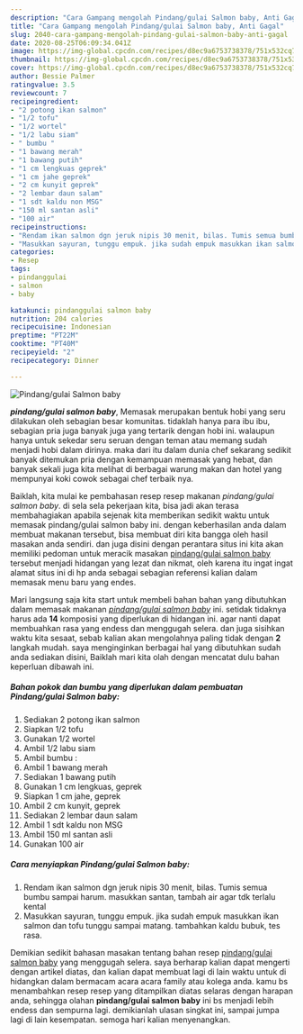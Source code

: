 ```yaml
---
description: "Cara Gampang mengolah Pindang/gulai Salmon baby, Anti Gagal"
title: "Cara Gampang mengolah Pindang/gulai Salmon baby, Anti Gagal"
slug: 2040-cara-gampang-mengolah-pindang-gulai-salmon-baby-anti-gagal
date: 2020-08-25T06:09:34.041Z
image: https://img-global.cpcdn.com/recipes/d8ec9a6753738378/751x532cq70/pindanggulai-salmon-baby-foto-resep-utama.jpg
thumbnail: https://img-global.cpcdn.com/recipes/d8ec9a6753738378/751x532cq70/pindanggulai-salmon-baby-foto-resep-utama.jpg
cover: https://img-global.cpcdn.com/recipes/d8ec9a6753738378/751x532cq70/pindanggulai-salmon-baby-foto-resep-utama.jpg
author: Bessie Palmer
ratingvalue: 3.5
reviewcount: 7
recipeingredient:
- "2 potong ikan salmon"
- "1/2 tofu"
- "1/2 wortel"
- "1/2 labu siam"
- " bumbu "
- "1 bawang merah"
- "1 bawang putih"
- "1 cm lengkuas geprek"
- "1 cm jahe geprek"
- "2 cm kunyit geprek"
- "2 lembar daun salam"
- "1 sdt kaldu non MSG"
- "150 ml santan asli"
- "100 air"
recipeinstructions:
- "Rendam ikan salmon dgn jeruk nipis 30 menit, bilas. Tumis semua bumbu sampai harum. masukkan santan, tambah air agar tdk terlalu kental"
- "Masukkan sayuran, tunggu empuk. jika sudah empuk masukkan ikan salmon dan tofu tunggu sampai matang. tambahkan kaldu bubuk, tes rasa."
categories:
- Resep
tags:
- pindanggulai
- salmon
- baby

katakunci: pindanggulai salmon baby 
nutrition: 204 calories
recipecuisine: Indonesian
preptime: "PT22M"
cooktime: "PT40M"
recipeyield: "2"
recipecategory: Dinner

---
```



![Pindang/gulai Salmon baby](https://img-global.cpcdn.com/recipes/d8ec9a6753738378/751x532cq70/pindanggulai-salmon-baby-foto-resep-utama.jpg)

<b><i>pindang/gulai salmon baby</i></b>, Memasak merupakan bentuk hobi yang seru dilakukan oleh sebagian besar komunitas. tidaklah hanya para ibu ibu, sebagian pria juga banyak juga yang tertarik dengan hobi ini. walaupun hanya untuk sekedar seru seruan dengan teman atau memang sudah menjadi hobi dalam dirinya. maka dari itu dalam dunia chef sekarang sedikit banyak ditemukan pria dengan kemampuan memasak yang hebat, dan banyak sekali juga kita melihat di berbagai warung makan dan hotel yang mempunyai koki cowok sebagai chef terbaik nya.

Baiklah, kita mulai ke pembahasan resep resep makanan <i>pindang/gulai salmon baby</i>. di sela sela pekerjaan kita, bisa jadi akan terasa membahagiakan apabila sejenak kita memberikan sedikit waktu untuk memasak pindang/gulai salmon baby ini. dengan keberhasilan anda dalam membuat makanan tersebut, bisa membuat diri kita bangga oleh hasil masakan anda sendiri. dan juga disini dengan perantara situs ini kita akan memiliki pedoman untuk meracik masakan <u>pindang/gulai salmon baby</u> tersebut menjadi hidangan yang lezat dan nikmat, oleh karena itu ingat ingat alamat situs ini di hp anda sebagai sebagian referensi kalian dalam memasak menu baru yang endes.




Mari langsung saja kita start untuk membeli bahan bahan yang dibutuhkan dalam memasak makanan <u><i>pindang/gulai salmon baby</i></u> ini. setidak tidaknya harus ada <b>14</b> komposisi yang diperlukan di hidangan ini. agar nanti dapat membuahkan rasa yang endess dan menggugah selera. dan juga sisihkan waktu kita sesaat, sebab kalian akan mengolahnya paling tidak dengan <b>2</b> langkah mudah. saya menginginkan berbagai hal yang dibutuhkan sudah anda sediakan disini, Baiklah mari kita olah dengan mencatat dulu bahan keperluan dibawah ini.

<!--inarticleads1-->

##### Bahan pokok dan bumbu yang diperlukan dalam pembuatan Pindang/gulai Salmon baby:

1. Sediakan 2 potong ikan salmon
1. Siapkan 1/2 tofu
1. Gunakan 1/2 wortel
1. Ambil 1/2 labu siam
1. Ambil  bumbu :
1. Ambil 1 bawang merah
1. Sediakan 1 bawang putih
1. Gunakan 1 cm lengkuas, geprek
1. Siapkan 1 cm jahe, geprek
1. Ambil 2 cm kunyit, geprek
1. Sediakan 2 lembar daun salam
1. Ambil 1 sdt kaldu non MSG
1. Ambil 150 ml santan asli
1. Gunakan 100 air




<!--inarticleads2-->

##### Cara menyiapkan Pindang/gulai Salmon baby:

1. Rendam ikan salmon dgn jeruk nipis 30 menit, bilas. Tumis semua bumbu sampai harum. masukkan santan, tambah air agar tdk terlalu kental
1. Masukkan sayuran, tunggu empuk. jika sudah empuk masukkan ikan salmon dan tofu tunggu sampai matang. tambahkan kaldu bubuk, tes rasa.




Demikian sedikit bahasan masakan tentang bahan resep <u>pindang/gulai salmon baby</u> yang menggugah selera. saya berharap kalian dapat mengerti dengan artikel diatas, dan kalian dapat membuat lagi di lain waktu untuk di hidangkan dalam bermacam acara acara family atau kolega anda. kamu bs menambahkan resep resep yang ditampilkan diatas selaras dengan harapan anda, sehingga olahan <b>pindang/gulai salmon baby</b> ini bs menjadi lebih endess dan sempurna lagi. demikianlah ulasan singkat ini, sampai jumpa lagi di lain kesempatan. semoga hari kalian menyenangkan.

